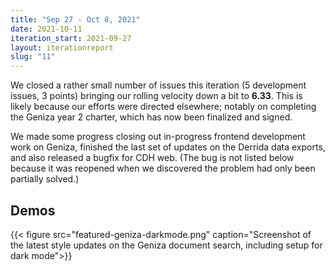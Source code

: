 ```yaml
---
title: "Sep 27 - Oct 8, 2021"
date: 2021-10-11
iteration_start: 2021-09-27
layout: iterationreport
slug: "11"
---
```


We closed a rather small number of issues this iteration (5 development issues, 3 points) bringing our rolling velocity down a bit to **6.33**. This is likely because our efforts were directed elsewhere; notably on completing the Geniza year 2 charter, which has now been finalized and signed.

We made some progress closing out in-progress frontend development work on Geniza, finished the last set of updates on the Derrida data exports, and also released a bugfix for CDH web. (The bug is not listed below because it was reopened when we discovered the problem had only been partially solved.)

## Demos
{{< figure src="featured-geniza-darkmode.png" caption="Screenshot of the latest style updates on the Geniza document search, including setup for dark mode">}}









